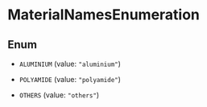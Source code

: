 
# MaterialNamesEnumeration

## Enum


* `ALUMINIUM` (value: `"aluminium"`)

* `POLYAMIDE` (value: `"polyamide"`)

* `OTHERS` (value: `"others"`)



